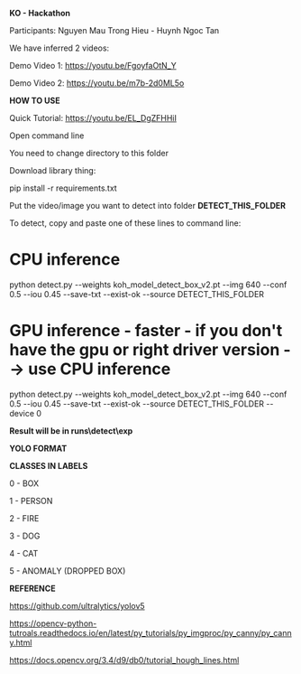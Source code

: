 **KO - Hackathon**

Participants:
Nguyen Mau Trong Hieu - Huynh Ngoc Tan

We have inferred 2 videos:

Demo Video 1:
https://youtu.be/FgoyfaOtN_Y

Demo Video 2:
https://youtu.be/m7b-2d0ML5o

**HOW TO USE**

Quick Tutorial: https://youtu.be/EL_DgZFHHiI

Open command line

You need to change directory to this folder 

Download library thing:

pip install -r requirements.txt

Put the video/image you want to detect into folder **DETECT_THIS_FOLDER** 

To detect, copy and paste one of these lines to command line:

# CPU inference

python detect.py --weights koh_model_detect_box_v2.pt --img 640 --conf 0.5 --iou 0.45 --save-txt --exist-ok --source DETECT_THIS_FOLDER

# GPU inference - faster - if you don't have the gpu or right driver version --> use CPU inference

python detect.py --weights koh_model_detect_box_v2.pt --img 640 --conf 0.5 --iou 0.45 --save-txt --exist-ok --source DETECT_THIS_FOLDER --device 0

**Result will be in runs\detect\exp**

**YOLO FORMAT**

**CLASSES IN LABELS**

0 - BOX

1 - PERSON

2 - FIRE

3 - DOG

4 - CAT

5 - ANOMALY (DROPPED BOX)

**REFERENCE**

https://github.com/ultralytics/yolov5

https://opencv-python-tutroals.readthedocs.io/en/latest/py_tutorials/py_imgproc/py_canny/py_canny.html

https://docs.opencv.org/3.4/d9/db0/tutorial_hough_lines.html


